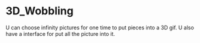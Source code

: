 # 3D_Wobbling
U can choose infinity pictures for one time to put pieces into a 3D gif.
U also have a interface for put all the picture into it.
